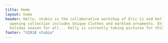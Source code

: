 ```yaml
---
title: Home
layout: home
header: Hello. stubio is the collaborative workshop of Eric Li and Kelly Tan. Our
  opening collection includes Unique Clothes and marbled ornaments. Enjoy!! A busy
  holiday season for all... Kelly is currently taking pictures for this site!
footer: "©2018 stubio"
---
```

